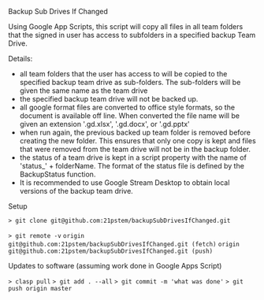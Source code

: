 Backup Sub Drives If Changed

Using Google App Scripts, this script will copy all files in all team folders that the signed in user has access to subfolders in a specified backup Team Drive.

Details:

* all team folders that the user has access to will be copied to the specified backup team drive as sub-folders.  The sub-folders will be given the same name as the team drive
* the specified backup team drive will not be backed up.
* all google format files are converted to office style formats, so the document is available off line.  When converted the file name will be given an extension '.gd.xlsx', '.gd.docx', or '.gd.pptx'
* when run again, the previous backed up team folder is removed before creating the new folder.  This ensures that only one copy is kept and files that were removed from the team drive will not be in the backup folder.
* the status of a team drive is kept in a script property with the name of 'status_' + folderName.  The format of the status file is defined by the BackupStatus function.
* It is recommended to use Google Stream Desktop to obtain local versions of the backup team drive.


Setup

`> git clone git@github.com:21pstem/backupSubDrivesIfChanged.git`

`> git remote -v`
`origin	git@github.com:21pstem/backupSubDrivesIfChanged.git (fetch)`
`origin	git@github.com:21pstem/backupSubDrivesIfChanged.git (push)`

Updates to software (assuming work done in Google Apps Script)

`> clasp pull`
`> git add . --all`
`> git commit -m 'what was done'`
`> git push origin master`
